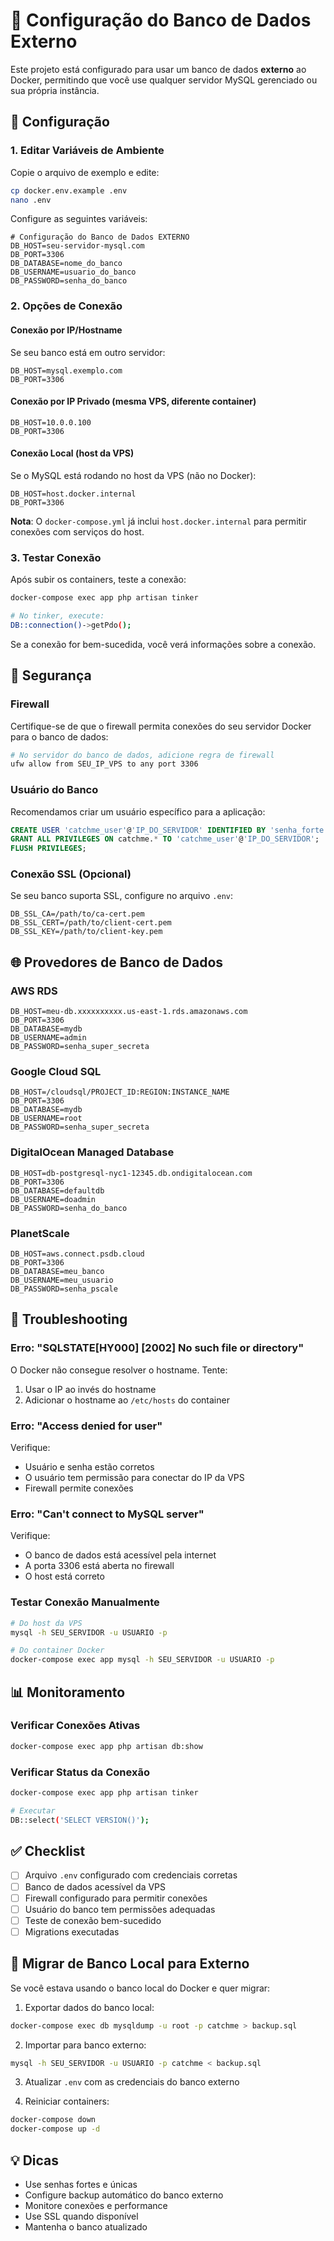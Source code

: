 # 🔌 Configuração do Banco de Dados Externo

Este projeto está configurado para usar um banco de dados **externo** ao Docker, permitindo que você use qualquer servidor MySQL gerenciado ou sua própria instância.

## 📝 Configuração

### 1. Editar Variáveis de Ambiente

Copie o arquivo de exemplo e edite:

```bash
cp docker.env.example .env
nano .env
```

Configure as seguintes variáveis:

```env
# Configuração do Banco de Dados EXTERNO
DB_HOST=seu-servidor-mysql.com
DB_PORT=3306
DB_DATABASE=nome_do_banco
DB_USERNAME=usuario_do_banco
DB_PASSWORD=senha_do_banco
```

### 2. Opções de Conexão

#### Conexão por IP/Hostname

Se seu banco está em outro servidor:

```env
DB_HOST=mysql.exemplo.com
DB_PORT=3306
```

#### Conexão por IP Privado (mesma VPS, diferente container)

```env
DB_HOST=10.0.0.100
DB_PORT=3306
```

#### Conexão Local (host da VPS)

Se o MySQL está rodando no host da VPS (não no Docker):

```env
DB_HOST=host.docker.internal
DB_PORT=3306
```

**Nota**: O `docker-compose.yml` já inclui `host.docker.internal` para permitir conexões com serviços do host.

### 3. Testar Conexão

Após subir os containers, teste a conexão:

```bash
docker-compose exec app php artisan tinker

# No tinker, execute:
DB::connection()->getPdo();
```

Se a conexão for bem-sucedida, você verá informações sobre a conexão.

## 🔐 Segurança

### Firewall

Certifique-se de que o firewall permita conexões do seu servidor Docker para o banco de dados:

```bash
# No servidor do banco de dados, adicione regra de firewall
ufw allow from SEU_IP_VPS to any port 3306
```

### Usuário do Banco

Recomendamos criar um usuário específico para a aplicação:

```sql
CREATE USER 'catchme_user'@'IP_DO_SERVIDOR' IDENTIFIED BY 'senha_forte';
GRANT ALL PRIVILEGES ON catchme.* TO 'catchme_user'@'IP_DO_SERVIDOR';
FLUSH PRIVILEGES;
```

### Conexão SSL (Opcional)

Se seu banco suporta SSL, configure no arquivo `.env`:

```env
DB_SSL_CA=/path/to/ca-cert.pem
DB_SSL_CERT=/path/to/client-cert.pem
DB_SSL_KEY=/path/to/client-key.pem
```

## 🌐 Provedores de Banco de Dados

### AWS RDS

```env
DB_HOST=meu-db.xxxxxxxxxx.us-east-1.rds.amazonaws.com
DB_PORT=3306
DB_DATABASE=mydb
DB_USERNAME=admin
DB_PASSWORD=senha_super_secreta
```

### Google Cloud SQL

```env
DB_HOST=/cloudsql/PROJECT_ID:REGION:INSTANCE_NAME
DB_PORT=3306
DB_DATABASE=mydb
DB_USERNAME=root
DB_PASSWORD=senha_super_secreta
```

### DigitalOcean Managed Database

```env
DB_HOST=db-postgresql-nyc1-12345.db.ondigitalocean.com
DB_PORT=3306
DB_DATABASE=defaultdb
DB_USERNAME=doadmin
DB_PASSWORD=senha_do_banco
```

### PlanetScale

```env
DB_HOST=aws.connect.psdb.cloud
DB_PORT=3306
DB_DATABASE=meu_banco
DB_USERNAME=meu_usuario
DB_PASSWORD=senha_pscale
```

## 🔧 Troubleshooting

### Erro: "SQLSTATE[HY000] [2002] No such file or directory"

O Docker não consegue resolver o hostname. Tente:

1. Usar o IP ao invés do hostname
2. Adicionar o hostname ao `/etc/hosts` do container

### Erro: "Access denied for user"

Verifique:

- Usuário e senha estão corretos
- O usuário tem permissão para conectar do IP da VPS
- Firewall permite conexões

### Erro: "Can't connect to MySQL server"

Verifique:

- O banco de dados está acessível pela internet
- A porta 3306 está aberta no firewall
- O host está correto

### Testar Conexão Manualmente

```bash
# Do host da VPS
mysql -h SEU_SERVIDOR -u USUARIO -p

# Do container Docker
docker-compose exec app mysql -h SEU_SERVIDOR -u USUARIO -p
```

## 📊 Monitoramento

### Verificar Conexões Ativas

```bash
docker-compose exec app php artisan db:show
```

### Verificar Status da Conexão

```bash
docker-compose exec app php artisan tinker

# Executar
DB::select('SELECT VERSION()');
```

## ✅ Checklist

- [ ] Arquivo `.env` configurado com credenciais corretas
- [ ] Banco de dados acessível da VPS
- [ ] Firewall configurado para permitir conexões
- [ ] Usuário do banco tem permissões adequadas
- [ ] Teste de conexão bem-sucedido
- [ ] Migrations executadas

## 🔄 Migrar de Banco Local para Externo

Se você estava usando o banco local do Docker e quer migrar:

1. Exportar dados do banco local:

```bash
docker-compose exec db mysqldump -u root -p catchme > backup.sql
```

2. Importar para banco externo:

```bash
mysql -h SEU_SERVIDOR -u USUARIO -p catchme < backup.sql
```

3. Atualizar `.env` com as credenciais do banco externo

4. Reiniciar containers:

```bash
docker-compose down
docker-compose up -d
```

## 💡 Dicas

- Use senhas fortes e únicas
- Configure backup automático do banco externo
- Monitore conexões e performance
- Use SSL quando disponível
- Mantenha o banco atualizado
